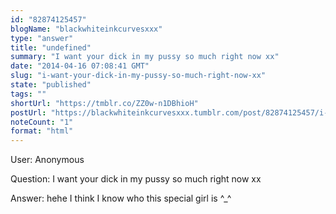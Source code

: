 ```yaml
---
id: "82874125457"
blogName: "blackwhiteinkcurvesxxx"
type: "answer"
title: "undefined"
summary: "I want your dick in my pussy so much right now xx"
date: "2014-04-16 07:08:41 GMT"
slug: "i-want-your-dick-in-my-pussy-so-much-right-now-xx"
state: "published"
tags: ""
shortUrl: "https://tmblr.co/ZZ0w-n1DBhioH"
postUrl: "https://blackwhiteinkcurvesxxx.tumblr.com/post/82874125457/i-want-your-dick-in-my-pussy-so-much-right-now-xx"
noteCount: "1"
format: "html"
---
```


User: Anonymous

Question: I want your dick in my pussy so much right now xx

Answer: hehe I think I know who this special girl is ^_^


